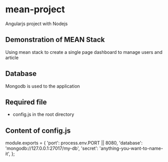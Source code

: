 # mean-project
Angularjs project with Nodejs

## Demonstration of MEAN Stack
Using mean stack to create a single page dashboard to manage users and article

## Database
Mongodb is used to the application

## Required file
- config.js in the root directory

## Content of config.js
module.exports = {
    'port': process.env.PORT || 8080,
    'database': 'mongodb://127.0.0.1:27017/my-db',
    'secret': 'anything-you-want-to-name-it',
};
